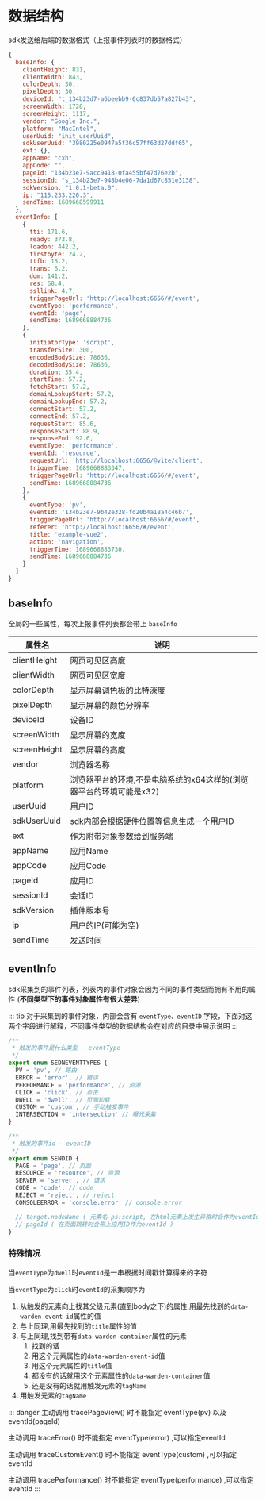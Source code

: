 # 数据结构
sdk发送给后端的数据格式（上报事件列表时的数据格式）

``` js
{
  baseInfo: {
    clientHeight: 831,
    clientWidth: 843,
    colorDepth: 30,
    pixelDepth: 30,
    deviceId: "t_134b23d7-a6beebb9-6c837db57a827b43",
    screenWidth: 1728,
    screenHeight: 1117,
    vendor: "Google Inc.",
    platform: "MacIntel",
    userUuid: "init_userUuid",
    sdkUserUuid: "3980225e0947a5f36c57ff63d27ddf65",
    ext: {},
    appName: "cxh",
    appCode: "",
    pageId: "134b23e7-9acc9418-0fa455bf47d76e2b",
    sessionId: "s_134b23e7-948b4e06-7da1d67c851e3138",
    sdkVersion: "1.0.1-beta.0",
    ip: "115.233.220.3",
    sendTime: 1689668599911
  },
  eventInfo: [
    {
      tti: 171.6,
      ready: 373.8,
      loadon: 442.2,
      firstbyte: 24.2,
      ttfb: 15.2,
      trans: 6.2,
      dom: 141.2,
      res: 68.4,
      ssllink: 4.7,
      triggerPageUrl: 'http://localhost:6656/#/event',
      eventType: 'performance',
      eventId: 'page',
      sendTime: 1689668884736
    },
    {
      initiatorType: 'script',
      transferSize: 300,
      encodedBodySize: 78636,
      decodedBodySize: 78636,
      duration: 35.4,
      startTime: 57.2,
      fetchStart: 57.2,
      domainLookupStart: 57.2,
      domainLookupEnd: 57.2,
      connectStart: 57.2,
      connectEnd: 57.2,
      requestStart: 85.6,
      responseStart: 88.9,
      responseEnd: 92.6,
      eventType: 'performance',
      eventId: 'resource',
      requestUrl: 'http://localhost:6656/@vite/client',
      triggerTime: 1689668883347,
      triggerPageUrl: 'http://localhost:6656/#/event',
      sendTime: 1689668884736
    },
    {
      eventType: 'pv',
      eventId: '134b23e7-9b42e328-fd20b4a18a4c46b7',
      triggerPageUrl: 'http://localhost:6656/#/event',
      referer: 'http://localhost:6656/#/event',
      title: 'example-vue2',
      action: 'navigation',
      triggerTime: 1689668883730,
      sendTime: 1689668884736
    }
  ]
}
```

## baseInfo
全局的一些属性，每次上报事件列表都会带上 `baseInfo`

| 属性名       | 说明                                                                |
| ------------ | ------------------------------------------------------------------- |
| clientHeight | 网页可见区高度                                                      |
| clientWidth  | 网页可见区宽度                                                      |
| colorDepth   | 显示屏幕调色板的比特深度                                            |
| pixelDepth   | 显示屏幕的颜色分辨率                                                |
| deviceId     | 设备ID                                                              |
| screenWidth  | 显示屏幕的宽度                                                      |
| screenHeight | 显示屏幕的高度                                                      |
| vendor       | 浏览器名称                                                          |
| platform     | 浏览器平台的环境,不是电脑系统的x64这样的(浏览器平台的环境可能是x32) |
| userUuid     | 用户ID                                                              |
| sdkUserUuid  | sdk内部会根据硬件位置等信息生成一个用户ID                           |
| ext          | 作为附带对象参数给到服务端                                          |
| appName      | 应用Name                                                            |
| appCode      | 应用Code                                                            |
| pageId       | 应用ID                                                              |
| sessionId    | 会话ID                                                              |
| sdkVersion   | 插件版本号                                                          |
| ip           | 用户的IP(可能为空)                                                  |
| sendTime     | 发送时间                                                            |

## eventInfo
sdk采集到的事件列表，列表内的事件对象会因为不同的事件类型而拥有不用的属性 (**不同类型下的事件对象属性有很大差异**)

::: tip
对于采集到的事件对象，内部会含有 `eventType、eventID` 字段，下面对这两个字段进行解释，不同事件类型的数据结构会在对应的目录中展示说明
:::


``` ts
/**
 * 触发的事件是什么类型 - eventType
 */
export enum SEDNEVENTTYPES {
  PV = 'pv', // 路由
  ERROR = 'error', // 错误
  PERFORMANCE = 'performance', // 资源
  CLICK = 'click', // 点击
  DWELL = 'dwell', // 页面卸载
  CUSTOM = 'custom', // 手动触发事件
  INTERSECTION = 'intersection' // 曝光采集
}

/**
 * 触发的事件id - eventID
 */
export enum SENDID {
  PAGE = 'page', // 页面
  RESOURCE = 'resource', // 资源
  SERVER = 'server', // 请求
  CODE = 'code', // code
  REJECT = 'reject', // reject
  CONSOLEERROR = 'console.error' // console.error

  // target.nodeName ( 元素名 ps:script, 在html元素上发生异常时会作为eventId )
  // pageId ( 在页面跳转时会带上应用ID作为eventId )
}
```

### 特殊情况
当`eventType`为`dwell`时`eventId`是一串根据时间戳计算得来的字符

当`eventType`为`click`时`eventId`的采集顺序为
1. 从触发的元素向上找其父级元素(直到body之下)的属性,用最先找到的`data-warden-event-id`属性的值
2. 与上同理,用最先找到的`title`属性的值
3. 与上同理,找到带有`data-warden-container`属性的元素
   1. 找到的话
   2. 用这个元素属性的`data-warden-event-id`值
   3. 用这个元素属性的`title`值
   4. 都没有的话就用这个元素属性的`data-warden-container`值
   5. 还是没有的话就用触发元素的`tagName`
4. 用触发元素的`tagName`

::: danger
主动调用 tracePageView() 时不能指定 eventType(pv) 以及 eventId(pageId)

主动调用 traceError() 时不能指定 eventType(error) ,可以指定eventId

主动调用 traceCustomEvent() 时不能指定 eventType(custom) ,可以指定eventId

主动调用 tracePerformance() 时不能指定 eventType(performance) ,可以指定eventId
:::